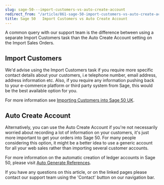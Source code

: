 ```yaml
---
slug: sage-50---import-customers-vs-auto-create-account
redirect_from: "/article/861-sage-50-import-customers-vs-auto-create-account"
title: Sage 50   Import Customers vs Auto Create Account
---
```

A common query with our support team is the difference between using a separate Import Customers task than the Auto Create Account setting on the Import Sales Orders.

## Import Customers
We'd advise using the Import Customers task if you require more specific contact details about your customers, i.e telephone number, email address, address information etc. Also, if you require any information pushing back to your e-commerce platform or third party system from Sage, this would be the best available option for you.

For more information see [Importing Customers into Sage 50 UK](importing-customers-into-sage-50-uk).

## Auto Create Account
Alternatively, you can use the Auto Create Account if you're not necessarily worried about recording a lot of information on your customers, it's just more important to get your orders into Sage 50. For many people considering this option, it might be a better idea to use a generic account for all your web sales rather than importing several customer accounts.

For more information on the automatic creation of ledger accounts in Sage 50, please visit [Auto Generate References](auto-generate-references).

If you have any questions on this article, or on the linked pages please contact our support team using the 'Contact' button on our navigation bar.